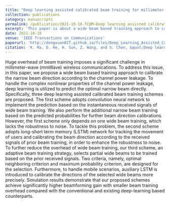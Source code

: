 ```yaml
---
title: "Deep learning assisted calibrated beam training for millimeter-wave communication systems"
collection: publications
category: manuscripts
permalink: /publication/2021-10-18-TCOM-Deep learning assisted calibrated beam training for millimeter-wave communication systems-number-4
excerpt: 'This paper is about a wide beam based training approach to calibrate the narrow beam direction according to the channel power leakage.'
date: 2021-10-18
venue: 'IEEE Transactions on Communications'
paperurl: 'http://dongxuanBIT.github.io/files/Deep_Learning_Assisted_Calibrated_Beam_Training_for_Millimeter-Wave_Communication_Systems.pdf'
citation: 'K. Ma, D. He, H. Sun, Z. Wang, and S. Chen, &quot;Deep learning assisted calibrated beam training for millimeter-wave communication systems,&quot; <i>IEEE Trans. Commun.</i>, vol. 69, no. 10, pp. 6706–6721, Oct. 2021.'
---
```


Huge overhead of beam training imposes a significant challenge in millimeter-wave (mmWave) wireless communications. To address this issue, in this paper, we propose a wide beam based training approach to calibrate the narrow beam direction according to the channel power leakage. To handle the complex nonlinear properties of the channel power leakage, deep learning is utilized to predict the optimal narrow beam directly. Specifically, three deep learning assisted calibrated beam training schemes are proposed. The first scheme adopts convolution neural network to implement the prediction based on the instantaneous received signals of wide beam training. We also perform the additional narrow beam training based on the predicted probabilities for further beam direction calibrations. However, the first scheme only depends on one wide beam training, which lacks the robustness to noise. To tackle this problem, the second scheme adopts long-short term memory (LSTM) network for tracking the movement of users and calibrating the beam direction according to the received signals of prior beam training, in order to enhance the robustness to noise. To further reduce the overhead of wide beam training, our third scheme, an adaptive beam training strategy, selects partial wide beams to be trained based on the prior received signals. Two criteria, namely, optimal neighboring criterion and maximum probability criterion, are designed for the selection. Furthermore, to handle mobile scenarios, auxiliary LSTM is introduced to calibrate the directions of the selected wide beams more precisely. Simulation results demonstrate that our proposed schemes achieve significantly higher beamforming gain with smaller beam training overhead compared with the conventional and existing deep-learning based counterparts.
